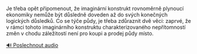 
Je třeba opět připomenout, že imaginární konstrukt rovnoměrně plynoucí ekonomiky nemůže být důsledně doveden až do svých konečných logických důsledků. Co se týče půdy, je třeba zdůraznit dvě věci: zaprvé, že v rámci tohoto imaginárního konstruktu charakterizovaného nepřítomností změn v chodu záležitostí není pro koupi a prodej půdy místo.

[🔊 Poslechnout audio](/data/7-paragraphs/audio/chapter_122/para_001-Je-teba-opt-pipomenout-e-imaginrn-konstrukt.mp3)
